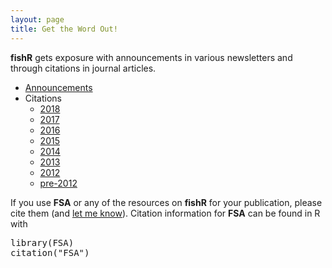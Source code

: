 ```yaml
---
layout: page
title: Get the Word Out!
---
```


**fishR** gets exposure with announcements in various newsletters and through citations in journal articles.

* [Announcements](exposure-announcements)
* Citations
  * [2018](exposure-citations18)
  * [2017](exposure-citations17)
  * [2016](exposure-citations16)
  * [2015](exposure-citations15)
  * [2014](exposure-citations14)
  * [2013](exposure-citations13)
  * [2012](exposure-citations12)
  * [pre-2012](exposure-citations11)

If you use **FSA** or any of the resources on **fishR** for your publication, please cite them (and <a href="mailto:dogle@northland.edu?subject=FSA Citation">let me know</a>).  Citation information for **FSA** can be found in R with
<pre>library(FSA)
citation("FSA")</pre>
